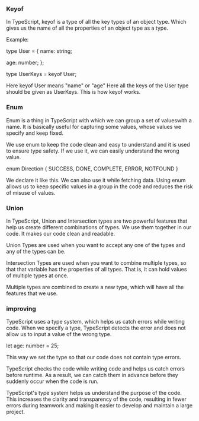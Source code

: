 ### Keyof

In TypeScript, keyof is a type of all the key types of an object type. Which gives us the name of all the properties of an object type as a type.

Example:

type User = {
name: string;

age: number;
};

type UserKeys = keyof User;

Here keyof User means "name" or "age" Here all the keys of the User type should be given as UserKeys. This is how keyof works.

### Enum

Enum is a thing in TypeScript with which we can group a set of values ​​with a name. It is basically useful for capturing some values, whose values ​​we specify and keep fixed.

We use enum to keep the code clean and easy to understand and it is used to ensure type safety. If we use it, we can easily understand the wrong value.

enum Direction {
SUCCESS,
DONE,
COMPLETE,
ERROR,
NOTFOUND
}

We declare it like this. We can also use it while fetching data. Using enum allows us to keep specific values ​​in a group in the code and reduces the risk of misuse of values.

### Union

In TypeScript, Union and Intersection types are two powerful features that help us create different combinations of types. We use them together in our code. It makes our code clean and readable.

Union Types are used when you want to accept any one of the types and any of the types can be.

Intersection Types are used when you want to combine multiple types, so that that variable has the properties of all types. That is, it can hold values ​​of multiple types at once.

Multiple types are combined to create a new type, which will have all the features that we use.

### improving

TypeScript uses a type system, which helps us catch errors while writing code. When we specify a type, TypeScript detects the error and does not allow us to input a value of the wrong type.

let age: number = 25;

This way we set the type so that our code does not contain type errors.

TypeScript checks the code while writing code and helps us catch errors before runtime. As a result, we can catch them in advance before they suddenly occur when the code is run.

TypeScript's type system helps us understand the purpose of the code. This increases the clarity and transparency of the code, resulting in fewer errors during teamwork and making it easier to develop and maintain a large project.
